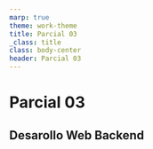 ```yaml
---
marp: true
theme: work-theme
title: Parcial 03
_class: title
class: body-center
header: Parcial 03
---
```


# Parcial 03

## Desarollo Web Backend
